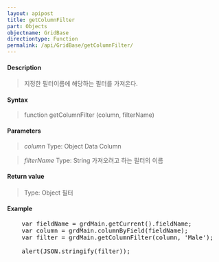```yaml
---
layout: apipost
title: getColumnFilter
part: Objects
objectname: GridBase
directiontype: Function
permalink: /api/GridBase/getColumnFilter/
---
```



#### Description

> 지정한 필터이름에 해당하는 필터를 가져온다.

#### Syntax

> function getColumnFilter (column, filterName)

#### Parameters

> *column*
> Type: Object
> Data Column

> *filterName*
> Type: String
> 가져오려고 하는 필터의 이름


#### Return value

> Type: Object
> 필터


#### Example

<pre class="prettyprint">
	var fieldName = grdMain.getCurrent().fieldName;
	var column = grdMain.columnByField(fieldName);
	var filter = grdMain.getColumnFilter(column, 'Male');
	
	alert(JSON.stringify(filter));				
</pre>


